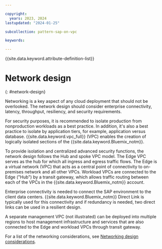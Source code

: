 ```yaml
---

copyright:
  years: 2023, 2024
lastupdated: "2024-01-25"

subcollection: pattern-sap-on-vpc

keywords:

---
```


{{site.data.keyword.attribute-definition-list}}

# Network design
{: #network-design}

Networking is a key aspect of any cloud deployment that should not be overlooked. The network design should consider enterprise connectivity, latency, throughput, resiliency, and security requirements.

For security purposes, it is recommended to isolate production from nonproduction workloads as a best practice. In addition, it's also a best practice to isolate by application tiers, for example, application versus database. {{site.data.keyword.vpc_full}} (VPC) enables the creation of logically isolated sections of the {{site.data.keyword.Bluemix_notm}}.

To provide isolation and centralized advanced security functions, the network design follows the Hub and spoke VPC model. The Edge VPC serves as the hub for which all ingress and egress traffic flows. The Edge is a virtual network (VPC) that acts as a central point of connectivity to on-premises network and all other VPCs. Workload VPCs are connected to the Edge ("Hub") by a transit gateway, which allows traffic routing between each of the VPCs in the {{site.data.keyword.Bluemix_notm}} account.

Enterprise connectivity is needed to connect the SAP environment to the client data centers. {{site.data.keyword.Bluemix_notm}} Direct Link is typically used for this connectivity and if redundancy is needed, two direct links can be used in a resilient design.

A separate management VPC (not illustrated) can be deployed into multiple regions to host management infrastructure and services that are also connected to the Edge and workload VPCs through transit gateway.

For a list of the networking considerations, see [Networking design considerations](/docs/sap?topic=sap-networking-design-considerations).
